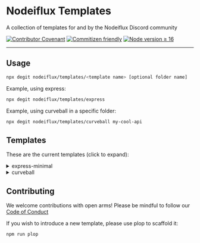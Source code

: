 # Nodeiflux Templates

A collection of templates for and by the Nodeiflux Discord community

[![Contributor Covenant](https://img.shields.io/badge/Contributor%20Covenant-2.1-4baaaa.svg)](code_of_conduct.md)
[![Commitizen friendly](https://img.shields.io/badge/commitizen-friendly-brightgreen.svg)](http://commitizen.github.io/cz-cli/)
[![Node version ≥ 16](https://img.shields.io/badge/node-%E2%89%A516-green)](https://nodejs.org)

---

## Usage

```sh
npx degit nodeiflux/templates/<template name> [optional folder name]
```

Example, using express:

```sh
npx degit nodeiflux/templates/express
```

Example, using curveball in a specific folder:

```sh
npx degit nodeiflux/templates/curveball my-cool-api
```

## Templates

These are the current templates (click to expand):
<details>
  <summary>express-minimal</summary >
  Smallest useable express template <br />
  This template not relevant for most people.
  Unless you have specific requirements and need something to build from, quickly
</details>
<details>
  <summary>curveball</summary>
  a reference curveball implementation
</details>

## Contributing

We welcome contributions with open arms! Please be mindful to follow our [Code of Conduct](code_of_conduct.md)

If you wish to introduce a new template, please use plop to scaffold it:

```sh
npm run plop
```
